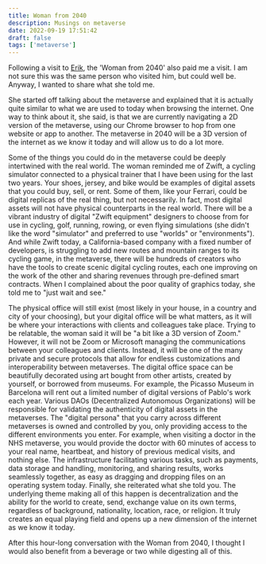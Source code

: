 ```yaml
---
title: Woman from 2040
description: Musings on metaverse
date: 2022-09-19 17:51:42
draft: false
tags: ['metaverse']
---
```


Following a visit to [Erik](https://yourweekendreading.substack.com/p/ywr-the-woman-from-2040), the 'Woman from 2040' also paid me a visit. I am not sure this was the same person who visited him, but could well be. Anyway, I wanted to share what she told me.

She started off talking about the metaverse and explained that it is actually quite similar to what we are used to today when browsing the internet. One way to think about it, she said, is that we are currently navigating a 2D version of the metaverse, using our Chrome browser to hop from one website or app to another. The metaverse in 2040 will be a 3D version of the internet as we know it today and will allow us to do a lot more.

Some of the things you could do in the metaverse could be deeply intertwined with the real world. The woman reminded me of Zwift, a cycling simulator connected to a physical trainer that I have been using for the last two years. Your shoes, jersey, and bike would be examples of digital assets that you could buy, sell, or rent. Some of them, like your Ferrari, could be digital replicas of the real thing, but not necessarily. In fact, most digital assets will not have physical counterparts in the real world. There will be a vibrant industry of digital "Zwift equipment" designers to choose from for use in cycling, golf, running, rowing, or even flying simulations (she didn't like the word "simulator" and preferred to use "worlds" or "environments"). And while Zwift today, a California-based company with a fixed number of developers, is struggling to add new routes and mountain ranges to its cycling game, in the metaverse, there will be hundreds of creators who have the tools to create scenic digital cycling routes, each one improving on the work of the other and sharing revenues through pre-defined smart contracts. When I complained about the poor quality of graphics today, she told me to "just wait and see."

The physical office will still exist (most likely in your house, in a country and city of your choosing), but your digital office will be what matters, as it will be where your interactions with clients and colleagues take place. Trying to be relatable, the woman said it will be "a bit like a 3D version of Zoom." However, it will not be Zoom or Microsoft managing the communications between your colleagues and clients. Instead, it will be one of the many private and secure protocols that allow for endless customizations and interoperability between metaverses. The digital office space can be beautifully decorated using art bought from other artists, created by yourself, or borrowed from museums. For example, the Picasso Museum in Barcelona will rent out a limited number of digital versions of Pablo's work each year. Various DAOs (Decentralized Autonomous Organizations) will be responsible for validating the authenticity of digital assets in the metaverses. The "digital persona" that you carry across different metaverses is owned and controlled by you, only providing access to the different environments you enter. For example, when visiting a doctor in the NHS metaverse, you would provide the doctor with 60 minutes of access to your real name, heartbeat, and history of previous medical visits, and nothing else. The infrastructure facilitating various tasks, such as payments, data storage and handling, monitoring, and sharing results, works seamlessly together, as easy as dragging and dropping files on an operating system today. Finally, she reiterated what she told you. The underlying theme making all of this happen is decentralization and the ability for the world to create, send, exchange value on its own terms, regardless of background, nationality, location, race, or religion. It truly creates an equal playing field and opens up a new dimension of the internet as we know it today.

After this hour-long conversation with the Woman from 2040, I thought I would also benefit from a beverage or two while digesting all of this.
